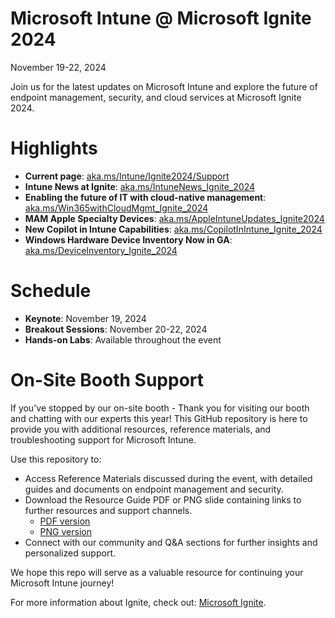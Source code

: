# Microsoft Intune @ Microsoft Ignite 2024
November 19-22, 2024

Join us for the latest updates on Microsoft Intune and explore the future of endpoint management, security, and cloud services at Microsoft Ignite 2024.

# Highlights
- **Current page**: [aka.ms/Intune/Ignite2024/Support](https://aka.ms/Intune/Ignite2024/Support)
- **Intune News at Ignite**: [aka.ms/IntuneNews_Ignite_2024](https://aka.ms/IntuneNews_Ignite_2024)
- **Enabling the future of IT with cloud-native management**: [aka.ms/Win365withCloudMgmt_Ignite_2024](https://aka.ms/Win365withCloudMgmt_Ignite_2024)
- **MAM Apple Specialty Devices**: [aka.ms/AppleIntuneUpdates_Ignite2024](https://aka.ms/AppleIntuneUpdates_Ignite2024)
- **New Copilot in Intune Capabilities**: [aka.ms/CopilotInIntune_Ignite_2024](https://aka.ms/CopilotInIntune_Ignite_2024)
- **Windows Hardware Device Inventory Now in GA**: [aka.ms/DeviceInventory_Ignite_2024](https://aka.ms/DeviceInventory_Ignite_2024)

# Schedule
- **Keynote**: November 19, 2024
- **Breakout Sessions**: November 20-22, 2024
- **Hands-on Labs**: Available throughout the event

# On-Site Booth Support
If you've stopped by our on-site booth - Thank you for visiting our booth and chatting with our experts this year! This GitHub repository is here to provide you with additional resources, reference materials, and troubleshooting support for Microsoft Intune.

Use this repository to:
- Access Reference Materials discussed during the event, with detailed guides and documents on endpoint management and security.
- Download the Resource Guide PDF or PNG slide containing links to further resources and support channels.
  - [PDF version](https://github.com/MaxSteinMS/MaxSteinMS-MicrosoftIntune-MicrosoftIgnite2024/blob/main/Microsoft%20Ignite%202024%20-%20Microsoft%20Intune%20Experts.pdf)
  - [PNG version](https://github.com/MaxSteinMS/MaxSteinMS-MicrosoftIntune-MicrosoftIgnite2024/blob/main/Microsoft%20Ignite%202024%20-%20Microsoft%20Intune%20Experts.png)
- Connect with our community and Q&A sections for further insights and personalized support.

We hope this repo will serve as a valuable resource for continuing your Microsoft Intune journey!

For more information about Ignite, check out: [Microsoft Ignite](https://ignite.microsoft.com/).
